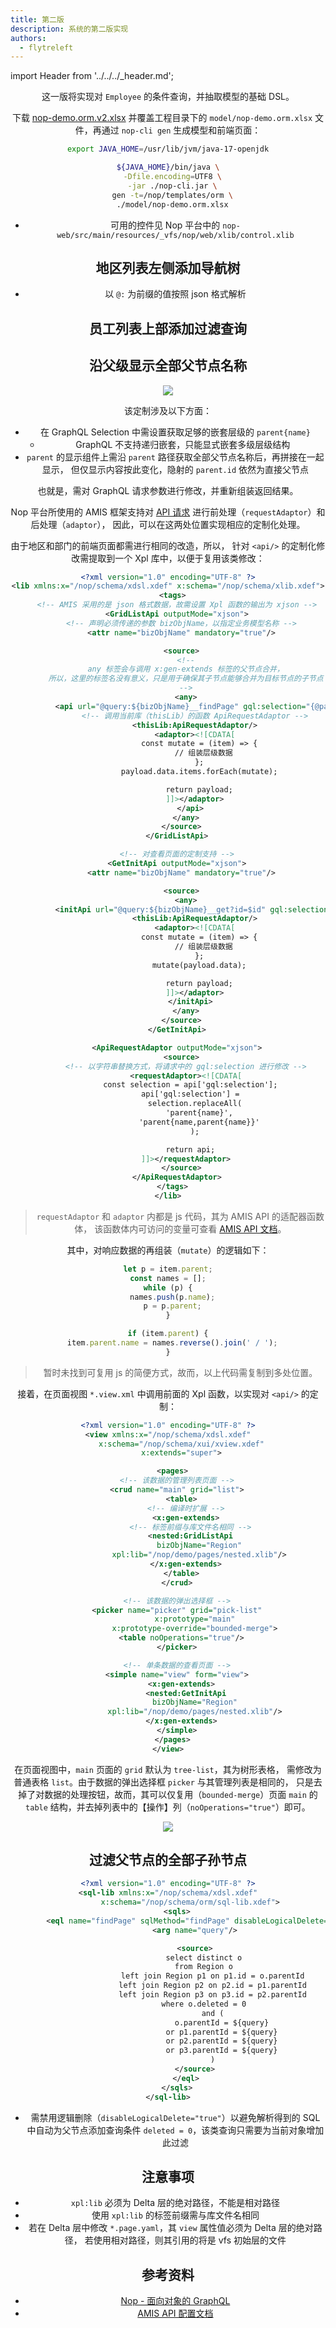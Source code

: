 ```yaml
---
title: 第二版
description: 系统的第二版实现
authors:
  - flytreleft
---
```


import Header from '../../../\_header.md';

<Header />

这一版将实现对 `Employee` 的条件查询，并抽取模型的基础 DSL。

下载 [nop-demo.orm.v2.xlsx](./files/nop-demo.orm.v2.xlsx) 并覆盖工程目录下的
`model/nop-demo.orm.xlsx` 文件，再通过 `nop-cli gen` 生成模型和前端页面：

```bash
export JAVA_HOME=/usr/lib/jvm/java-17-openjdk

${JAVA_HOME}/bin/java \
  -Dfile.encoding=UTF8 \
  -jar ./nop-cli.jar \
  gen -t=/nop/templates/orm \
  ./model/nop-demo.orm.xlsx
```

- 可用的控件见 Nop 平台中的 `nop-web/src/main/resources/_vfs/nop/web/xlib/control.xlib`

## 地区列表左侧添加导航树

- 以 `@:` 为前缀的值按照 json 格式解析

## 员工列表上部添加过滤查询

## 沿父级显示全部父节点名称

![](./img/demo-v2-model-parent-nested.png)

该定制涉及以下方面：

- 在 GraphQL Selection 中需设置获取足够的嵌套层级的 `parent{name}`
  - GraphQL 不支持递归嵌套，只能显式嵌套多级层级结构
- `parent` 的显示组件上需沿 `parent` 路径获取全部父节点名称后，再拼接在一起显示，
  但仅显示内容按此变化，隐射的 `parent.id` 依然为直接父节点

也就是，需对 GraphQL 请求参数进行修改，并重新组装返回结果。

Nop 平台所使用的 AMIS 框架支持对
[API 请求](https://baidu.github.io/amis/zh-CN/docs/types/api)
进行前处理（`requestAdaptor`）和后处理（`adaptor`），
因此，可以在这两处位置实现相应的定制化处理。

由于地区和部门的前端页面都需进行相同的改造，所以，
针对 `<api/>` 的定制化修改需提取到一个 Xpl 库中，以便于复用该类修改：

```xml title="nop-demo-delta/src/main/resources/_vfs/_delta/v2/nop/demo/pages/nested.xlib"
<?xml version="1.0" encoding="UTF-8" ?>
<lib xmlns:x="/nop/schema/xdsl.xdef" x:schema="/nop/schema/xlib.xdef">
  <tags>
    <!-- AMIS 采用的是 json 格式数据，故需设置 Xpl 函数的输出为 xjson -->
    <GridListApi outputMode="xjson">
      <!-- 声明必须传递的参数 bizObjName，以指定业务模型名称 -->
      <attr name="bizObjName" mandatory="true"/>

      <source>
        <!--
        any 标签会与调用 x:gen-extends 标签的父节点合并，
        所以，这里的标签名没有意义，只是用于确保其子节点能够合并为目标节点的子节点
        -->
        <any>
          <api url="@query:${bizObjName}__findPage" gql:selection="{@pageSelection}">
            <!-- 调用当前库（thisLib）的函数 ApiRequestAdaptor -->
            <thisLib:ApiRequestAdaptor/>
            <adaptor><![CDATA[
              const mutate = (item) => {
                // 组装层级数据
              };
              payload.data.items.forEach(mutate);

              return payload;
            ]]></adaptor>
          </api>
        </any>
      </source>
    </GridListApi>

    <!-- 对查看页面的定制支持 -->
    <GetInitApi outputMode="xjson">
      <attr name="bizObjName" mandatory="true"/>

      <source>
        <any>
          <initApi url="@query:${bizObjName}__get?id=$id" gql:selection="{@formSelection}">
            <thisLib:ApiRequestAdaptor/>
            <adaptor><![CDATA[
              const mutate = (item) => {
                // 组装层级数据
              };
              mutate(payload.data);

              return payload;
            ]]></adaptor>
          </initApi>
        </any>
      </source>
    </GetInitApi>

    <ApiRequestAdaptor outputMode="xjson">
      <source>
        <!-- 以字符串替换方式，将请求中的 gql:selection 进行修改 -->
        <requestAdaptor><![CDATA[
          const selection = api['gql:selection'];
          api['gql:selection'] =
            selection.replaceAll(
              'parent{name}',
              'parent{name,parent{name}}'
            );

          return api;
        ]]></requestAdaptor>
      </source>
    </ApiRequestAdaptor>
  </tags>
</lib>
```

> `requestAdaptor` 和 `adaptor` 内都是 js 代码，其为 AMIS API 的适配器函数体，
> 该函数体内可访问的变量可查看
> [AMIS API 文档](https://baidu.github.io/amis/zh-CN/docs/types/api)。

其中，对响应数据的再组装（`mutate`）的逻辑如下：

```js
let p = item.parent;
const names = [];
while (p) {
  names.push(p.name);
  p = p.parent;
}

if (item.parent) {
  item.parent.name = names.reverse().join(' / ');
}
```

> 暂时未找到可复用 js 的简便方式，故而，以上代码需复制到多处位置。

接着，在页面视图 `*.view.xml` 中调用前面的 Xpl 函数，以实现对 `<api/>` 的定制：

```xml {8,11,22-24} title="nop-demo-delta/src/main/resources/_vfs/_delta/v2/nop/demo/pages/Region/Region.view.xml"
<?xml version="1.0" encoding="UTF-8" ?>
<view xmlns:x="/nop/schema/xdsl.xdef"
      x:schema="/nop/schema/xui/xview.xdef"
      x:extends="super">

  <pages>
    <!-- 该数据的管理列表页面 -->
    <crud name="main" grid="list">
      <table>
        <!-- 编译时扩展 -->
        <x:gen-extends>
          <!-- 标签前缀与库文件名相同 -->
          <nested:GridListApi
              bizObjName="Region"
              xpl:lib="/nop/demo/pages/nested.xlib"/>
        </x:gen-extends>
      </table>
    </crud>

    <!-- 该数据的弹出选择框 -->
    <picker name="picker" grid="pick-list"
            x:prototype="main"
            x:prototype-override="bounded-merge">
      <table noOperations="true"/>
    </picker>

    <!-- 单条数据的查看页面 -->
    <simple name="view" form="view">
      <x:gen-extends>
        <nested:GetInitApi
            bizObjName="Region"
            xpl:lib="/nop/demo/pages/nested.xlib"/>
      </x:gen-extends>
    </simple>
  </pages>
</view>
```

在页面视图中，`main` 页面的 `grid` 默认为 `tree-list`，其为树形表格，
需修改为普通表格 `list`。由于数据的弹出选择框 `picker` 与其管理列表是相同的，
只是去掉了对数据的处理按钮，故而，其可以仅复用（`bounded-merge`）页面
`main` 的 `table` 结构，并去掉列表中的【操作】列（`noOperations="true"`）即可。

![](./img/demo-v2-model-parent-nested-picker.png)

## 过滤父节点的全部子孙节点

```xml title="nop-demo-dao/src/main/resources/_vfs/nop/demo/sql/Region.sql-lib.xml"
<?xml version="1.0" encoding="UTF-8" ?>
<sql-lib xmlns:x="/nop/schema/xdsl.xdef"
          x:schema="/nop/schema/orm/sql-lib.xdef">
    <sqls>
        <eql name="findPage" sqlMethod="findPage" disableLogicalDelete="true">
            <arg name="query"/>

            <source>
                select distinct o
                from Region o
                    left join Region p1 on p1.id = o.parentId
                    left join Region p2 on p2.id = p1.parentId
                    left join Region p3 on p3.id = p2.parentId
                where o.deleted = 0
                    and (
                        o.parentId = ${query}
                        or p1.parentId = ${query}
                        or p2.parentId = ${query}
                        or p3.parentId = ${query}
                    )
            </source>
        </eql>
    </sqls>
</sql-lib>
```

- 需禁用逻辑删除（`disableLogicalDelete="true"`）以避免解析得到的
  SQL 中自动为父节点添加查询条件 `deleted = 0`，该类查询只需要为当前对象增加此过滤

## 注意事项

- `xpl:lib` 必须为 Delta 层的绝对路径，不能是相对路径
- 使用 `xpl:lib` 的标签前缀需与库文件名相同
- 若在 Delta 层中修改 `*.page.yaml`，其 `view` 属性值必须为 Delta 层的绝对路径，
  若使用相对路径，则其引用的将是 vfs 初始层的文件

## 参考资料

- [Nop - 面向对象的 GraphQL](https://gitee.com/flytreeleft/nop-entropy/blob/docs-changes/docs/dev-guide/graphql/graphql-java.md)
- [AMIS API 配置文档](https://baidu.github.io/amis/zh-CN/docs/types/api)
